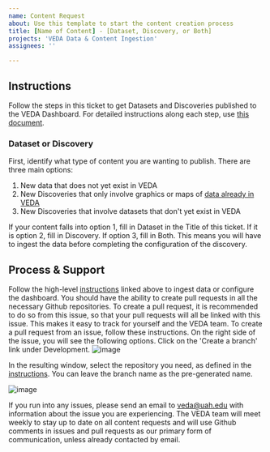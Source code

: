 ```yaml
---
name: Content Request
about: Use this template to start the content creation process
title: [Name of Content] - [Dataset, Discovery, or Both]
projects: 'VEDA Data & Content Ingestion'
assignees: ''

---
```


## Instructions

Follow the steps in this ticket to get Datasets and Discoveries published to the VEDA Dashboard. For detailed instructions along each step, use [this document](https://almanac.io/handbook/veda-product-development-documentation-I3UwKo/getting-from-ingestion-to-discovery-I1ESDqS4NuHVdOx82peffQqMGDDdTyE4).

### Dataset or Discovery

First, identify what type of content you are wanting to publish. There are three main options:

1. New data that does not yet exist in VEDA
2. New Discoveries that only involve graphics or maps of [data already in VEDA](http://veda-staging-stac-browser.s3-website-us-west-2.amazonaws.com/)
3. New Discoveries that involve datasets that don't yet exist in VEDA

If your content falls into option 1, fill in Dataset in the Title of this ticket. If it is option 2, fill in Discovery. If option 3, fill in Both. This means you will have to ingest the data before completing the configuration of the discovery.

## Process & Support

Follow the high-level [instructions](https://almanac.io/handbook/veda-product-development-documentation-I3UwKo/getting-from-ingestion-to-discovery-I1ESDqS4NuHVdOx82peffQqMGDDdTyE4) linked above to ingest data or configure the dashboard. You should have the ability to create pull requests in all the necessary Github repositories. To create a pull request, it is recommended to do so from this issue, so that your pull requests will all be linked with this issue. This makes it easy to track for yourself and the VEDA team. To create a pull request from an issue, follow these instructions.
On the right side of the issue, you will see the following options. Click on the 'Create a branch' link under Development.
![image](https://user-images.githubusercontent.com/92742765/235434196-958460f1-787c-4d8d-9412-f7570ef492c7.png)

In the resulting window, select the repository you need, as defined in the [instructions](https://almanac.io/handbook/veda-product-development-documentation-I3UwKo/getting-from-ingestion-to-discovery-I1ESDqS4NuHVdOx82peffQqMGDDdTyE4). You can leave the branch name as the pre-generated name.

![image](https://user-images.githubusercontent.com/92742765/235434449-69b285de-87ee-42dc-a02e-036740cd354a.png)

If you run into any issues, please send an email to veda@uah.edu with information about the issue you are experiencing. The VEDA team will meet weekly to stay up to date on all content requests and will use Github comments in issues and pull requests as our primary form of communication, unless already contacted by email.
